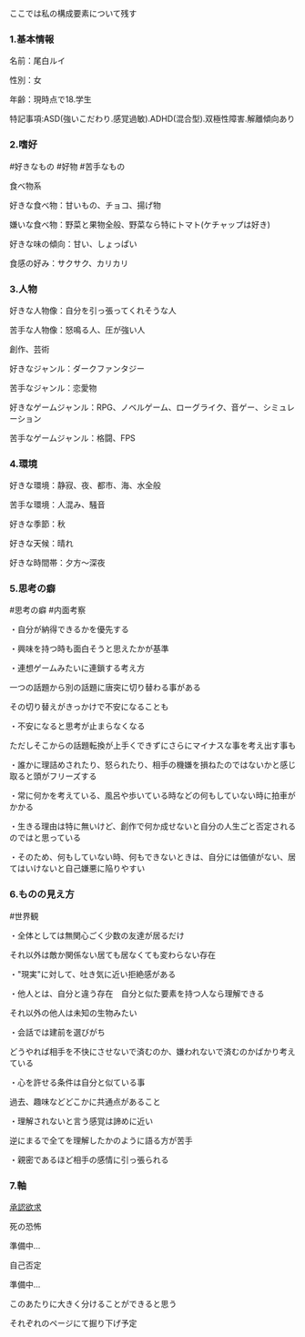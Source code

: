 ここでは私の構成要素について残す

### 1.基本情報

名前：尾白ルイ

性別：女

年齢：現時点で18.学生

特記事項:ASD(強いこだわり.感覚過敏).ADHD(混合型).双極性障害.解離傾向あり


### 2.嗜好
#好きなもの #好物 #苦手なもの

食べ物系

好きな食べ物：甘いもの、チョコ、揚げ物

嫌いな食べ物：野菜と果物全般、野菜なら特にトマト(ケチャップは好き)

好きな味の傾向：甘い、しょっぱい

食感の好み：サクサク、カリカリ


### 3.人物

好きな人物像：自分を引っ張ってくれそうな人

苦手な人物像：怒鳴る人、圧が強い人


創作、芸術

好きなジャンル：ダークファンタジー

苦手なジャンル：恋愛物

好きなゲームジャンル：RPG、ノベルゲーム、ローグライク、音ゲー、シミュレーション

苦手なゲームジャンル：格闘、FPS


### 4.環境

好きな環境：静寂、夜、都市、海、水全般

苦手な環境：人混み、騒音

好きな季節：秋

好きな天候：晴れ

好きな時間帯：夕方〜深夜


### 5.思考の癖
#思考の癖 #内面考察

・自分が納得できるかを優先する

・興味を持つ時も面白そうと思えたかが基準

・連想ゲームみたいに連鎖する考え方

一つの話題から別の話題に唐突に切り替わる事がある

その切り替えがきっかけで不安になることも

・不安になると思考が止まらなくなる

ただしそこからの話題転換が上手くできずにさらにマイナスな事を考え出す事も

・誰かに理詰めされたり、怒られたり、相手の機嫌を損ねたのではないかと感じ取ると頭がフリーズする

・常に何かを考えている、風呂や歩いている時などの何もしていない時に拍車がかかる

・生きる理由は特に無いけど、創作で何か成せないと自分の人生ごと否定されるのではと思っている

・そのため、何もしていない時、何もできないときは、自分には価値がない、居てはいけないと自己嫌悪に陥りやすい

### 6.ものの見え方
#世界観


・全体としては無関心ごく少数の友達が居るだけ

それ以外は敵か関係ない居ても居なくても変わらない存在

・"現実"に対して、吐き気に近い拒絶感がある

・他人とは、自分と違う存在　自分と似た要素を持つ人なら理解できる

それ以外の他人は未知の生物みたい

・会話では建前を選びがち

どうやれば相手を不快にさせないで済むのか、嫌われないで済むのかばかり考えている

・心を許せる条件は自分と似ている事

過去、趣味などどこかに共通点があること

・理解されないと言う感覚は諦めに近い

逆にまるで全てを理解したかのように語る方が苦手

・親密であるほど相手の感情に引っ張られる


### 7.軸
[承認欲求](https://github.com/otyappaaaaaaa/OziroRui_opensourceproject/blob/main/%E6%89%BF%E8%AA%8D%E6%AC%B2%E6%B1%82.md)


死の恐怖

準備中...

自己否定

準備中...

このあたりに大きく分けることができると思う

それぞれのページにて掘り下げ予定



